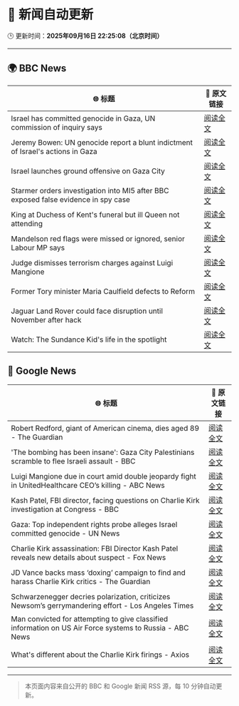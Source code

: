 # 🧠 新闻自动更新

🕒 更新时间：**2025年09月16日 22:25:08（北京时间）**

---

## 🌍 BBC News

| 🌐 标题 | 🔗 原文链接 |
|--------|-------------|
| Israel has committed genocide in Gaza, UN commission of inquiry says | [阅读全文](https://www.bbc.com/news/articles/c8641wv0n4go?at_medium=RSS&at_campaign=rss) |
| Jeremy Bowen: UN genocide report a blunt indictment of Israel's actions in Gaza | [阅读全文](https://www.bbc.com/news/articles/c0m4rxjppl8o?at_medium=RSS&at_campaign=rss) |
| Israel launches ground offensive on Gaza City | [阅读全文](https://www.bbc.com/news/articles/c749q1245pwo?at_medium=RSS&at_campaign=rss) |
| Starmer orders investigation into MI5 after BBC exposed false evidence in spy case | [阅读全文](https://www.bbc.com/news/articles/cn834zwe83lo?at_medium=RSS&at_campaign=rss) |
| King at Duchess of Kent's funeral but ill Queen not attending | [阅读全文](https://www.bbc.com/news/articles/cpq5eynnn8ro?at_medium=RSS&at_campaign=rss) |
| Mandelson red flags were missed or ignored, senior Labour MP says | [阅读全文](https://www.bbc.com/news/articles/c147k2zpg68o?at_medium=RSS&at_campaign=rss) |
| Judge dismisses terrorism charges against Luigi Mangione | [阅读全文](https://www.bbc.com/news/articles/cj4y2p8qq5qo?at_medium=RSS&at_campaign=rss) |
| Former Tory minister Maria Caulfield defects to Reform | [阅读全文](https://www.bbc.com/news/articles/c1wg3zx4r0qo?at_medium=RSS&at_campaign=rss) |
| Jaguar Land Rover could face disruption until November after hack | [阅读全文](https://www.bbc.com/news/articles/czewlj57e24o?at_medium=RSS&at_campaign=rss) |
| Watch: The Sundance Kid's life in the spotlight | [阅读全文](https://www.bbc.com/news/videos/ce9rvmk8xdzo?at_medium=RSS&at_campaign=rss) |

## 📰 Google News

| 🌐 标题 | 🔗 原文链接 |
|--------|-------------|
| Robert Redford, giant of American cinema, dies aged 89 - The Guardian | [阅读全文](https://news.google.com/rss/articles/CBMingFBVV95cUxNMGVXMHdzUE82MVZXNnBmTlJZS0VTdVJsei0tekp1UTlYb0lWT1h6YXVZa2o4Yl9GNTNKeHhKZWJ4WTdObUNCeW1JN0lENHQtVDVWb05aZWxBRHJZZE0yTHpKcl9DamRORHIyOEd5VFFwTC12VVlSSTVObkotTTNUQ1dGLTV4MTBuWGtXMEZvYnVPajVuMFNoMG04T2xZdw?oc=5) |
| 'The bombing has been insane': Gaza City Palestinians scramble to flee Israeli assault - BBC | [阅读全文](https://news.google.com/rss/articles/CBMiWkFVX3lxTE9tbmlsZTk3U0dDc3pfRmZLNDVDXzdoOXhtSGh6NGI4bDJ6eVRZZktKb2dybndJVG9vUW8zRjBVX25zRnYzWTkwYXZzYkhmZjBjTS14cExGUXBHQdIBX0FVX3lxTFBodENUYzZsNTR2aDRMdWdNc2NMT2NUbGdSamRNUFNuM1dPZEd2YlhUb3JfcFlXUWxkN1o5WWx3M3dJME5QdGU1Q0YtVFJOYTRkaEtSUzg4YUNJWlRyVkp3?oc=5) |
| Luigi Mangione due in court amid double jeopardy fight in UnitedHealthcare CEO’s killing - ABC News | [阅读全文](https://news.google.com/rss/articles/CBMipgFBVV95cUxNUEh5VjFlbXRueXlhb1ZYcnNVQ3pXdHJwcGhhalN2MVRlMHVlWkJhWVFtX0ptTG8zTm05c0gyb05CM0hYbU1wa3dQQ2JRems3ajlzZ0VUVlNhWWNWbzlVclNkemk2TEtkRUl5T0Y3clI1YThoVTJEd2h6WGxhZy1ncFd4MW0wVXRpMWhJTlNneWFxUTNKOWxrbE5nQ1RLS2VmRHZhdWp30gGrAUFVX3lxTFBqYmNlOGtJSUMxX3QxZGk2OXhyU016Mnhoa3dFSW12SGVsREZXcHR3dkphcWFxUC1OSmJ5T040dUNrWDNsYklVM3FaUGlXclpEd19aX2x6ZzNndUJ0cGEzSHpIVDFlRkgtUFJ4UVRZanJ0X1R4S3BHcW00WVhPVk1adVlja3VTUEc4dTdNVjU1N3EtNERZSUl6NUlsTF9WV3BRSE5EMU5qa0pXdw?oc=5) |
| Kash Patel, FBI director, facing questions on Charlie Kirk investigation at Congress - BBC | [阅读全文](https://news.google.com/rss/articles/CBMiVEFVX3lxTE1yMFVHNlN0UHkwZmhocWFhVU5hMlQ1X01GQ1d4Z2JTUkNZcUt4TFF0X3czbklGdW4xUk45dm9rOTlaUnBmaHduM21feG1DVjJCMDVGNQ?oc=5) |
| Gaza: Top independent rights probe alleges Israel committed genocide - UN News | [阅读全文](https://news.google.com/rss/articles/CBMiV0FVX3lxTE5vT0ZVbnNOOVJTcXpzN2ItT254eWc5aVQ4YWtCQVVnN1k4MnVIUE9qMnFrUU1xLVIyak9vYnFfdkp3VDJYZnZCLVdWSDY3VWJkaF9CY0YxMA?oc=5) |
| Charlie Kirk assassination: FBI Director Kash Patel reveals new details about suspect - Fox News | [阅读全文](https://news.google.com/rss/articles/CBMiogFBVV95cUxQMXRoVWVlYVBCcWFKSm9ELWVxclFmc0tJQ3RVT3lFeGdad041blpSMXFJSzZWYTZVT0FQclBVeDZicS1VT0NKbXJtbmZ4UTRMZUFvdDNjTUdTZTVJMHFhbG5lVUhXSk1DMXR4VE5QRDMyZlJYYVdPUktBR2VyLVhBVF85Sl9KWG9jUGNwT2RmdmdJMDM1bFNoWHNDRDFRdE5KVWfSAacBQVVfeXFMTnhrUDJFYWJvMUEyYkpfUjl1UWNtWlI0S2xIZFl0bDI0YjFQT2EwMkgwMm1SZy1PbklrRlNqZVBUclRmTjNLRlktOUpiQ0JEZWVqc0wtdE5GaE5FOGhqNGFseHFuQ1lEWHRFTzU3SXVycXhNYzlQbE1JLTFfc0xJekJWSGV3SU92V3FvbGNOS05sUzRPeFlpSjdzSGg0emszaTlEU2lFSDg?oc=5) |
| JD Vance backs mass ‘doxing’ campaign to find and harass Charlie Kirk critics - The Guardian | [阅读全文](https://news.google.com/rss/articles/CBMijAFBVV95cUxQT1BPT0lYLThFNkdmQ0VXZ3JyMTg0OHY0bTZpUGZDNDZLalJuQktmQmxpb0NXVHI1d0JRY0ZHck9iRVhvcElKaFhRLUQ5WUppeEI2UVJsNi1nVDFSQWo3VkFaZ3pZQzV5N0hNOEZac2t6VmRFcm1QTFlsMUpZLUFvbzJ3ZENwVW5Ic3VPNw?oc=5) |
| Schwarzenegger decries polarization, criticizes Newsom’s gerrymandering effort - Los Angeles Times | [阅读全文](https://news.google.com/rss/articles/CBMiywFBVV95cUxQbllwWDRCbGlVQkpQVGlWTGhoME5FNlRxWGdSdlZ3aTVXU2UzRTIyaDE5cE1HZDZKZDJUS28wYzVURldJWl9HNHVzU3ZGM2JfSFZOdmdMaWxyRmRZS0FkNWNtY0tqYjZ4eVp4MDQtSnJaRFdsU0t1T29BVDFsR3U5ZmVicmFrY19CS3JCMWZweF82QmhoYmNKd0tJT29LQ1FNWWtuZWVkYy1XVV90dUZjVXpaTjhLbHpYZWVZYUVMZnlrRjVfVHlRMENBUQ?oc=5) |
| Man convicted for attempting to give classified information on US Air Force systems to Russia - ABC News | [阅读全文](https://news.google.com/rss/articles/CBMiowFBVV95cUxNQWQ2akY2cG5NZDVDV1lEVEp5dThwRVcxdU8xUVUtdUdHQjRIYzY3MkFKSEtqWjJSLU9nbERveVNRUTRiSGItcXBqbTMzRDF1LXpYYTRzRjV0VFpsUFlKRllfcDVDOTlQWDRoc241eG1rVmk3ZTAtTlFhQ18yTE80YVhRQTQ1ZmJUUHBCVmNVSGZxUEYwLTZ4V1B6RVd1MzBzQVI40gGoAUFVX3lxTE4xZjc2X0FiQzVXZnNMSHBLbDJiM25EQmttZ3ZydXA2MHhFZDdKUFJ5alBLS2YtYjZnXzRpa29Eajd0Q2ZUWXVyZXZhdm9uSlk0cmxaVU5HclU4d2poT05vVFpSbmJNZERhYWhqRlJFNUItX3NQUXlRLUFyVUd1TG9FUWxiOVBBemR1cU1Wa25VVWEyVGRweGd1ZjU1dGkzZjB5d0o5MUxUbQ?oc=5) |
| What's different about the Charlie Kirk firings - Axios | [阅读全文](https://news.google.com/rss/articles/CBMihwFBVV95cUxPWkcxS3k4T3pMNmlZSVVZeUdldXZyVXhZN013TTFyTzdqMkRhSGdMX29JVHZCNEVoVnhKLWNWM0lNWi1EYi1wYVY4OHBkTWNPOXZMd1RHMHlvajZXa0FpakgxVTAtRVE5bC1rblBzNFFic0t4Y09RdDB2bW8xR3BMYm1MdUlJdjQ?oc=5) |

---
> 本页面内容来自公开的 BBC 和 Google 新闻 RSS 源，每 10 分钟自动更新。